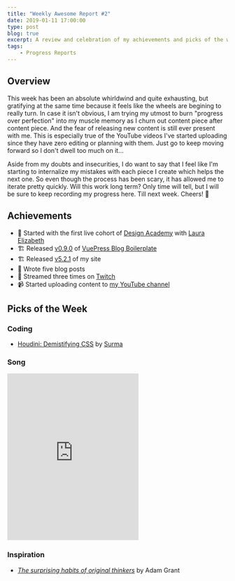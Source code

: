 ```yaml
---
title: "Weekly Awesome Report #2"
date: 2019-01-11 17:00:00
type: post
blog: true
excerpt: A review and celebration of my achievements and picks of the week for the week leading up to January 11th, 2019.
tags:
    - Progress Reports
---
```


## Overview

This week has been an absolute whirldwind and quite exhausting, but gratifying at the same time because it feels like the wheels are begining to really turn. In case it isn't obvious, I am trying my utmost to burn "progress over perfection" into my muscle memory as I churn out content piece after content piece. And the fear of releasing new content is still ever present with me. This is especially true of the YouTube videos I've started uploading since they have zero editing or planning with them. Just go to keep moving forward so I don't dwell too much on it...

Aside from my doubts and insecurities, I do want to say that I feel like I'm starting to internalize my mistakes with each piece I create which helps the next one. So even though the process has been scary, it has allowed me to iterate pretty quickly. Will this work long term? Only time will tell, but I will be sure to keep recording my progress here. Till next week. Cheers! 🥂

## Achievements

- 🎨 Started with the first live cohort of [Design Academy](https://designacademy.io/) with [Laura Elizabeth](https://twitter.com/laurium)
- 🏗️ Released [v0.9.0](https://github.com/bencodezen/vuepress-blog-boilerplate/blob/master/CHANGELOG.md) of [VuePress Blog Boilerplate](https://vuepress-blog-boilerplate.bencodezen.io/)
- 🏗️ Released [v5.2.1](https://github.com/bencodezen/bencodezen/blob/master/CHANGELOG.md) of my site
- 📝 Wrote five blog posts
- 🎥 Streamed three times on [Twitch](https://www.twitch.tv/)
- 📹 Started uploading content to [my YouTube channel](https://www.youtube.com/channel/UCjNHmIV_aV42Y5rvmhQ2i4g)

## Picks of the Week

### Coding

- [Houdini: Demistifying CSS](https://developers.google.com/web/updates/2016/05/houdini) by [
Surma](https://twitter.com/DasSurma)

### Song

<iframe src="https://open.spotify.com/embed/track/0ygxjMy1GoZPer7sTmjVw4" width="300" height="380" frameborder="0" allowtransparency="true" allow="encrypted-media"></iframe>

### Inspiration

-  [*The surprising habits of original thinkers*](https://www.ted.com/talks/adam_grant_the_surprising_habits_of_original_thinkers) by Adam Grant
